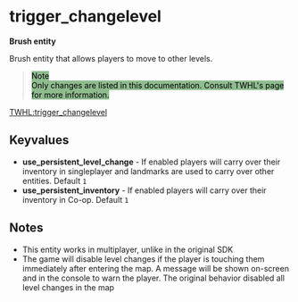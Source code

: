 # trigger_changelevel

**Brush entity**

Brush entity that allows players to move to other levels.

> <span style="background-color:darkseagreen; color: black">
> Note
></br>
> Only changes are listed in this documentation. Consult TWHL's page for more information.</span>

[TWHL:trigger_changelevel](https://twhl.info/wiki/page/trigger_changelevel)

## Keyvalues

* **use_persistent_level_change** - If enabled players will carry over their inventory in singleplayer and landmarks are used to carry over other entities. Default `1`
* **use_persistent_inventory** - If enabled players will carry over their inventory in Co-op. Default `1`

## Notes

* This entity works in multiplayer, unlike in the original SDK
* The game will disable level changes if the player is touching them immediately after entering the map. A message will be shown on-screen and in the console to warn the player. The original behavior disabled all level changes in the map